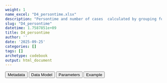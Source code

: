 ```yaml
---
weight: 1
name_excel: "D4_persontime.xlsx"
description: "Persontime and number of cases  calculated by grouping for a specific strata of ageband and sex​"
slug: "D4_persontime"
datetime: 1.7587851e+09
title: D4_persontime
author: ''
date: '2025-09-25'
categories: []
tags: []
archetype: codebook
output: html_document
---
```


<script src="/rmarkdown-libs/core-js/shim.min.js"></script>
<script src="/rmarkdown-libs/react/react.min.js"></script>
<script src="/rmarkdown-libs/react/react-dom.min.js"></script>
<script src="/rmarkdown-libs/reactwidget/react-tools.js"></script>
<script src="/rmarkdown-libs/htmlwidgets/htmlwidgets.js"></script>
<link href="/rmarkdown-libs/reactable/reactable.css" rel="stylesheet" />
<script src="/rmarkdown-libs/reactable-binding/reactable.js"></script>
<div class="tab">
<button class="tablinks" onclick="openCity(event, &#39;Metadata&#39;)" id="defaultOpen">Metadata</button>
<button class="tablinks" onclick="openCity(event, &#39;Data Model&#39;)">Data Model</button>
<button class="tablinks" onclick="openCity(event, &#39;Parameters&#39;)">Parameters</button>
<button class="tablinks" onclick="openCity(event, &#39;Example&#39;)">Example</button>
</div>
<div id="Metadata" class="tabcontent">
<div id="htmlwidget-1" class="reactable html-widget" style="width:auto;height:600px;"></div>
<script type="application/json" data-for="htmlwidget-1">{"x":{"tag":{"name":"Reactable","attribs":{"data":{"medatata_name":["Name of the dataset","Content of the dataset","Unit of observation","Dataset where the list of UoOs is fully listed and with 1 record per UoO","How many observations per UoO","NxUoO​","Variables capturing the UoO","Primary key","Parameters",null,null,null,null,null,null,null,null,null,null,null],"metadata_content":["D4_persontime","Persontime and number of cases  calculated by grouping for a specific strata of ageband and sex​","A combination of ageband and sex","All agebands x all genders","As many as the methods of the analysis (in this case, 2)","2","ageband, sex","ageband, sex, method",null,null,null,null,null,null,null,null,null,null,null,null]},"columns":[{"id":"medatata_name","name":"medatata_name","type":"character"},{"id":"metadata_content","name":"metadata_content","type":"character"}],"sortable":false,"searchable":true,"pagination":false,"highlight":true,"bordered":true,"striped":true,"style":{"maxWidth":1800},"height":"600px","dataKey":"b974494e178b20a61a583642b67eeae1"},"children":[]},"class":"reactR_markup"},"evals":[],"jsHooks":[]}</script>
</div>
<div id="Data Model" class="tabcontent">
<div id="htmlwidget-2" class="reactable html-widget" style="width:auto;height:600px;"></div>
<script type="application/json" data-for="htmlwidget-2">{"x":{"tag":{"name":"Reactable","attribs":{"data":{"VarName":["ageband","sex","method","pt","cases",null,null,null,null,null,null,null,null,null,null,null,null,null,null,null],"Description":["unique person identifier","sex of the person","methods to be used in calculating the cohort entrance","persontime in days","number of cases",null,null,null,null,null,null,null,null,null,null,null,null,null,null,null],"Format":["character","date","integer","integer","integer",null,null,null,null,null,null,null,null,null,null,null,null,null,null,null],"Vocabulary":["from cdm persons",null,"1 = method A\r\n2 = method B",null,null,null,null,null,null,null,null,null,null,null,null,null,null,null,null,null],"Parameters":[null,null,null,null,null,null,null,null,null,null,null,null,null,null,null,null,null,null,null,null],"Notes and examples":[null,null,null,null,null,null,null,null,null,null,null,null,null,null,null,null,null,null,null,null],"Source tables and variables":[null,null,null,null,null,null,null,null,null,null,null,null,null,null,null,null,null,null,null,null],"Retrieved":["yes","yes","no","no","no",null,null,null,null,null,null,null,null,null,null,null,null,null,null,null],"Calculated":["no","no","yes","yes","yes",null,null,null,null,null,null,null,null,null,null,null,null,null,null,null],"Algorithm_id":[null,null,null,null,null,null,null,null,null,null,null,null,null,null,null,null,null,null,null,null],"Rule":[null,null,null,null,null,null,null,null,null,null,null,null,null,null,null,null,null,null,null,null]},"columns":[{"id":"VarName","name":"VarName","type":"character"},{"id":"Description","name":"Description","type":"character"},{"id":"Format","name":"Format","type":"character"},{"id":"Vocabulary","name":"Vocabulary","type":"character"},{"id":"Parameters","name":"Parameters","type":"logical"},{"id":"Notes and examples","name":"Notes and examples","type":"logical"},{"id":"Source tables and variables","name":"Source tables and variables","type":"logical"},{"id":"Retrieved","name":"Retrieved","type":"character"},{"id":"Calculated","name":"Calculated","type":"character"},{"id":"Algorithm_id","name":"Algorithm_id","type":"logical"},{"id":"Rule","name":"Rule","type":"logical"}],"sortable":false,"searchable":true,"pagination":false,"highlight":true,"bordered":true,"striped":true,"style":{"maxWidth":1800},"height":"600px","dataKey":"d6468ecc124ff07098ce8c49599266a9"},"children":[]},"class":"reactR_markup"},"evals":[],"jsHooks":[]}</script>
</div>
<div id="Parameters" class="tabcontent">
<div id="htmlwidget-3" class="reactable html-widget" style="width:auto;height:600px;"></div>
<script type="application/json" data-for="htmlwidget-3">{"x":{"tag":{"name":"Reactable","attribs":{"data":{"parameter in the variable name":[null,null,null,null,null,null,null,null,null,null,null,null,null,null,null,null,null,null,null,null],"values":[null,null,null,null,null,null,null,null,null,null,null,null,null,null,null,null,null,null,null,null],"name of macro":[null,null,null,null,null,null,null,null,null,null,null,null,null,null,null,null,null,null,null,null]},"columns":[{"id":"parameter in the variable name","name":"parameter in the variable name","type":"logical"},{"id":"values","name":"values","type":"logical"},{"id":"name of macro","name":"name of macro","type":"logical"}],"sortable":false,"searchable":true,"pagination":false,"highlight":true,"bordered":true,"striped":true,"style":{"maxWidth":1800},"height":"600px","dataKey":"f545894952d01490ab535e7af1d88bc2"},"children":[]},"class":"reactR_markup"},"evals":[],"jsHooks":[]}</script>
</div>
<div id="Example" class="tabcontent">
<div id="htmlwidget-4" class="reactable html-widget" style="width:auto;height:600px;"></div>
<script type="application/json" data-for="htmlwidget-4">{"x":{"tag":{"name":"Reactable","attribs":{"data":{"Ageband​":["[0-18)​","[18-35)​","[35-65)​","[65-80)​","80+​","[0-18)​","[18-35)​","[35-65)​","[65-80)​","80+​",null,null,null,null,null,null,null,null,null,null],"sex​":["F​","F​","F​","F​","F​","F​","F​","F​","F​","F​",null,null,null,null,null,null,null,null,null,null],"Method​":["1​","1​","1​","1​","1​","2​","2​","2​","2​","2​",null,null,null,null,null,null,null,null,null,null],"pt​":["123​","646​","97​","342​","7564​","123​","646​","97​","342​","7600​",null,null,null,null,null,null,null,null,null,null],"cases​":["10​","9​","8​","5​","0​","7​","8​","6​","9​","7​",null,null,null,null,null,null,null,null,null,null]},"columns":[{"id":"Ageband​","name":"Ageband​","type":"character"},{"id":"sex​","name":"sex​","type":"character"},{"id":"Method​","name":"Method​","type":"character"},{"id":"pt​","name":"pt​","type":"character"},{"id":"cases​","name":"cases​","type":"character"}],"sortable":false,"searchable":true,"pagination":false,"highlight":true,"bordered":true,"striped":true,"style":{"maxWidth":1800},"height":"600px","dataKey":"a7fe7fa31ce88722eca460aebbc0905b"},"children":[]},"class":"reactR_markup"},"evals":[],"jsHooks":[]}</script>
</div>
